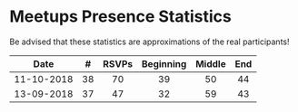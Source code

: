 # Meetups Presence Statistics

Be advised that these statistics are approximations of the real participants!

| Date | # | RSVPs | Beginning | Middle | End |
|------|---|:------:|:---------:|:------:|:---:|
| 11-10-2018 | 38 | 70 | 39 | 50 | 44 |
| 13-09-2018 | 37 | 47 | 32 | 59 | 43 |



